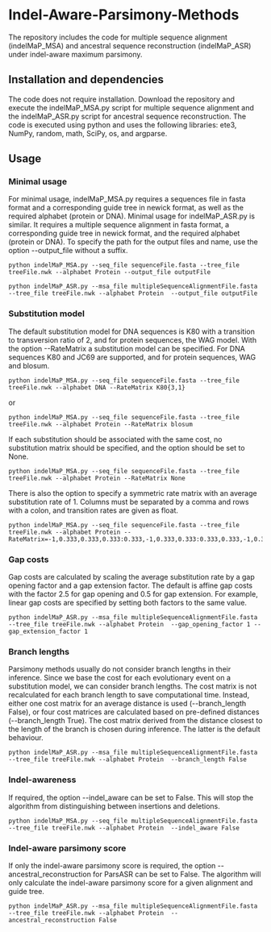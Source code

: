 # Indel-Aware-Parsimony-Methods

The repository includes the code for multiple sequence alignment (indelMaP_MSA) and ancestral sequence reconstruction (indelMaP_ASR) under indel-aware maximum parsimony. 

## Installation and dependencies
The code does not require installation. Download the repository and execute the indelMaP_MSA.py script for multiple sequence alignment and the indelMaP_ASR.py script for ancestral sequence reconstruction. The code is executed using python and uses the following libraries: ete3, NumPy, random, math, SciPy, os, and argparse. 

## Usage

### Minimal usage
For minimal usage, indelMaP_MSA.py requires a sequences file in fasta format and a corresponding guide tree in newick format, as well as the required alphabet (protein or DNA). Minimal usage for indelMaP_ASR.py is similar. It requires a multiple sequence alignment in fasta format, a corresponding guide tree in newick format, and the required alphabet (protein or DNA). To specify the path for the output files and name, use the option --output_file without a suffix.

```
python indelMaP_MSA.py --seq_file sequenceFile.fasta --tree_file treeFile.nwk --alphabet Protein --output_file outputFile
```

```
python indelMaP_ASR.py --msa_file multipleSequenceAlignmentFile.fasta --tree_file treeFile.nwk --alphabet Protein  --output_file outputFile 
```
### Substitution model
The default substitution model for DNA sequences is K80 with a transition to transversion ratio of 2, and for protein sequences, the WAG model. With the option --RateMatrix a substitution model can be specified. For DNA sequences K80 and JC69 are supported, and for protein sequences, WAG and blosum. 
```
python indelMaP_MSA.py --seq_file sequenceFile.fasta --tree_file treeFile.nwk --alphabet DNA --RateMatrix K80{3,1}
```
or
```
python indelMaP_MSA.py --seq_file sequenceFile.fasta --tree_file treeFile.nwk --alphabet Protein --RateMatrix blosum
```
If each substitution should be associated with the same cost, no substitution matrix should be specified, and the option should be set to None.
```
python indelMaP_MSA.py --seq_file sequenceFile.fasta --tree_file treeFile.nwk --alphabet Protein --RateMatrix None
```
There is also the option to specify a symmetric rate matrix with an average substitution rate of 1. Columns must be separated by a comma and rows with a colon, and transition rates are given as float. 
```
python indelMaP_MSA.py --seq_file sequenceFile.fasta --tree_file treeFile.nwk --alphabet Protein --RateMatrix=-1,0.333,0.333,0.333:0.333,-1,0.333,0.333:0.333,0.333,-1,0.333:0.333,0.333,0.333,-1
```

### Gap costs
Gap costs are calculated by scaling the average substitution rate by a gap opening factor and a gap extension factor. The default is affine gap costs with the factor 2.5 for gap opening and 0.5 for gap extension. 
For example, linear gap costs are specified by setting both factors to the same value.
```
python indelMaP_ASR.py --msa_file multipleSequenceAlignmentFile.fasta --tree_file treeFile.nwk --alphabet Protein  --gap_opening_factor 1 --gap_extension_factor 1 
```

### Branch lengths
Parsimony methods usually do not consider branch lengths in their inference. Since we base the cost for each evolutionary event on a substitution model, we can consider branch lengths. The cost matrix is not recalculated for each branch length to save computational time. Instead, either one cost matrix for an average distance is used (--branch_length False), or four cost matrices are calculated based on pre-defined distances (--branch_length True). The cost matrix derived from the distance closest to the length of the branch is chosen during inference. The latter is the default behaviour. 
```
python indelMaP_ASR.py --msa_file multipleSequenceAlignmentFile.fasta --tree_file treeFile.nwk --alphabet Protein  --branch_length False
```

### Indel-awareness
If required, the option --indel_aware can be set to False. This will stop the algorithm from distinguishing between insertions and deletions. 
```
python indelMaP_MSA.py --seq_file multipleSequenceAlignmentFile.fasta --tree_file treeFile.nwk --alphabet Protein  --indel_aware False
```

### Indel-aware parsimony score
If only the indel-aware parsimony score is required, the option --ancestral_reconstruction for ParsASR can be set to False. The algorithm will only calculate the indel-aware parsimony score for a given alignment and guide tree. 
```
python indelMaP_ASR.py --msa_file multipleSequenceAlignmentFile.fasta --tree_file treeFile.nwk --alphabet Protein  --ancestral_reconstruction False
```
